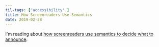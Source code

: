 ```yaml
---
til-tags: ['accessibility' ]
title: How Screenreaders Use Semantics
date: 2019-02-28
---
```


I'm reading about [how screenreaders use semantics to decide what to announce](https://alistapart.com/article/semantics-to-screen-readers).

